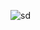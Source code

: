 ![sd](https://user-images.githubusercontent.com/67247530/117989618-6f9d6c00-b377-11eb-8557-2b2594f49cae.png)
